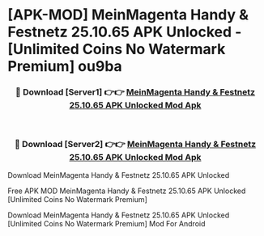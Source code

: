 # [APK-MOD] MeinMagenta  Handy & Festnetz 25.10.65 APK Unlocked - [Unlimited Coins No Watermark Premium] ou9ba



<div align="center">
<h3>🔴 Download [Server1] 👉👉 <a href="https://momento.my/?title=MeinMagenta__Handy_&_Festnetz_25.10.65_APK_Unlocked">MeinMagenta  Handy & Festnetz 25.10.65 APK Unlocked Mod Apk</a></h3><br>

<h3>🔴 Download [Server2] 👉👉 <a href="https://momento.my/?title=MeinMagenta__Handy_&_Festnetz_25.10.65_APK_Unlocked">MeinMagenta  Handy & Festnetz 25.10.65 APK Unlocked Mod Apk</a></h3>
</div>



Download MeinMagenta  Handy & Festnetz 25.10.65 APK Unlocked 

Free APK MOD MeinMagenta  Handy & Festnetz 25.10.65 APK Unlocked [Unlimited Coins No Watermark Premium]

Download MeinMagenta  Handy & Festnetz 25.10.65 APK Unlocked [Unlimited Coins No Watermark Premium] Mod For Android
